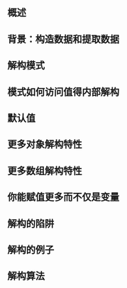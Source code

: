 ## 概述

## 背景：构造数据和提取数据

## 解构模式

## 模式如何访问值得内部解构

## 默认值

## 更多对象解构特性

## 更多数组解构特性

## 你能赋值更多而不仅是变量

## 解构的陷阱

## 解构的例子

## 解构算法